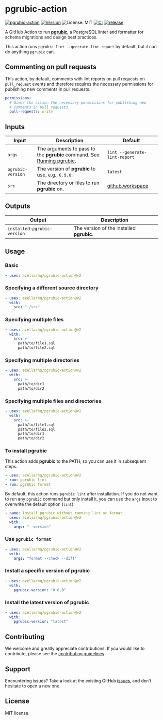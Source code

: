 # pgrubic-action

[![pgrubic-action](https://img.shields.io/badge/pgrubic-action-purple.svg)](https://github.com/azellarhq/pgrubic-action/)
[![Version](https://img.shields.io/github/v/release/azellarhq/pgrubic-action?label=version)](https://github.com/marketplace/actions/pgrubic-action)
![License: MIT](https://img.shields.io/badge/License-MIT-yellow.svg)
[![CI](https://github.com/azellarhq/pgrubic-action/actions/workflows/ci.yml/badge.svg)](https://github.com/azellarhq/pgrubic-action/actions/workflows/ci.yml)
[![release](https://github.com/azellarhq/pgrubic-action/actions/workflows/release.yml/badge.svg)](https://github.com/azellarhq/pgrubic-action/actions/workflows/release.yml)

A GitHub Action to run [**pgrubic**](https://bolajiwahab.github.io/pgrubic), a PostgreSQL linter and formatter for schema migrations and design best practices.

This action runs `pgrubic lint --generate-lint-report` by default, but it can do
anything `pgrubic` can.

## Commenting on pull requests

This action, by default, comments with lint reports on pull requests on `pull_request` events and therefore requires the necessary permissions for publishing new comments in pull requests.

```yaml
permissions:
  # Gives the action the necessary permissions for publishing new
  # comments in pull requests.
  pull-requests: write
```

## Inputs

| Input             | Description                                                                                                            | Default            |
|-------------------|------------------------------------------------------------------------------------------------------------------------|--------------------|
| `args`            | The arguments to pass to the **pgrubic** command. See [Running pgrubic](https://bolajiwahab.github.io/pgrubic/cli).    | `lint --generate-lint-report`             |
| `pgrubic-version` | The version of **pgrubic** to use, e.g., `0.9.0`.                                                                      | `latest`           |
| `src`             | The directory or files to run **pgrubic** on.                                                                          | [github.workspace](https://docs.github.com/en/actions/reference/contexts-reference#github-context:~:text=the%20workflow%20file.-,github.workspace,-string)                                 |

## Outputs

| Output                      | Description                                 |
|-----------------------------|---------------------------------------------|
| `installed-pgrubic-version` | The version of the installed **pgrubic**.   |

## Usage

### Basic

```yaml
- uses: azellarhq/pgrubic-action@v2
```

### Specifying a different source directory

```yaml
- uses: azellarhq/pgrubic-action@v2
  with:
    src: "./src"
```

### Specifying multiple files

```yaml
- uses: azellarhq/pgrubic-action@v2
  with:
    src: >-
      path/to/file1.sql
      path/to/file2.sql
```

### Specifying multiple directories

```yaml
- uses: azellarhq/pgrubic-action@v2
  with:
    src: >-
      path/to/dir1
      path/to/dir2
```

### Specifying multiple files and directories

```yaml
- uses: azellarhq/pgrubic-action@v2
  with:
    src: >-
      path/to/file1.sql
      path/to/file2.sql
      path/to/dir1
      path/to/dir2
```

### To install pgrubic

This action adds **pgrubic** to the PATH, so you can use it in subsequent steps.

```yaml
- uses: azellarhq/pgrubic-action@v2
- run: pgrubic lint
- run: pgrubic format
```

By default, this action runs `pgrubic lint` after installation. If you do not want to run any `pgrubic` command but only install it,
you can use the `args` input to overwrite the default option (`lint`):

```yaml
- name: Install pgrubic without running lint or format
  uses: azellarhq/pgrubic-action@v2
  with:
    args: "--version"
```

### Use `pgrubic format`

```yaml
- uses: azellarhq/pgrubic-action@v2
  with:
    args: "format --check --diff"
```

### Install a specific version of pgrubic

```yaml
- uses: azellarhq/pgrubic-action@v2
  with:
    pgrubic-version: "0.6.0"
```

### Install the latest version of pgrubic

```yaml
- uses: azellarhq/pgrubic-action@v2
  with:
    pgrubic-version: "latest"
```

## Contributing

We welcome and greatly appreciate contributions. If you would like to contribute, please see the [contributing guidelines](contributing.md).

## Support

Encountering issues? Take a look at the existing GitHub [issues](https://github.com/azellarhq/pgrubic-action/issues), and don't hesitate to open a new one.

## License

MIT license.
